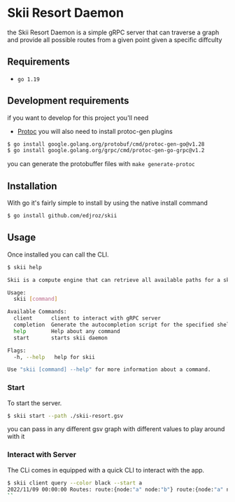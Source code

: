 # Skii Resort Daemon
the Skii Resort Daemon is a simple gRPC server that can traverse a graph and provide all possible routes from a given point given a specific diffculty

## Requirements
- `go 1.19`
## Development requirements
if you want to develop for this project you'll need
- [Protoc](https://grpc.io/docs/protoc-installation/)
 you will also need to install protoc-gen plugins
 ```bash
$ go install google.golang.org/protobuf/cmd/protoc-gen-go@v1.28
$ go install google.golang.org/grpc/cmd/protoc-gen-go-grpc@v1.2
```
you can generate the protobuffer files with `make generate-protoc`


## Installation
With go it's fairly simple to install by using the native install command

```bash
$ go install github.com/edjroz/skii
```

## Usage
Once installed you can call the CLI.

```bash
$ skii help

Skii is a compute engine that can retrieve all available paths for a skiier from a given point based on their difficulty as measured descending (black|red|blue)

Usage:
  skii [command]

Available Commands:
  client      client to interact with gRPC server
  completion  Generate the autocompletion script for the specified shell
  help        Help about any command
  start       starts skii daemon

Flags:
  -h, --help   help for skii

Use "skii [command] --help" for more information about a command.
```
 
### Start
To start the server.
```bash
$ skii start --path ./skii-resort.gsv
```
you can pass in any different gsv graph with different values to play around with it

### Interact with Server
The CLi comes in equipped with a quick CLI to interact with the app.

```bash
$ skii client query --color black --start a
2022/11/09 00:00:00 Routes: route:{node:"a" node:"b"} route:{node:"a" node:"c"}
``

